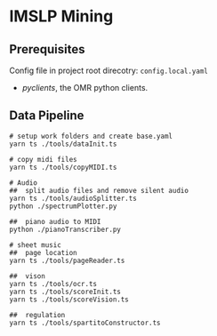 # IMSLP Mining


## Prerequisites

Config file in project root direcotry: `config.local.yaml`

+	*pyclients*, the OMR python clients.


## Data Pipeline

```shell
# setup work folders and create base.yaml
yarn ts ./tools/dataInit.ts

# copy midi files
yarn ts ./tools/copyMIDI.ts

# Audio
##	split audio files and remove silent audio
yarn ts ./tools/audioSplitter.ts
python ./spectrumPlotter.py

##	piano audio to MIDI
python ./pianoTranscriber.py

# sheet music
## 	page location
yarn ts ./tools/pageReader.ts

##	vison
yarn ts ./tools/ocr.ts
yarn ts ./tools/scoreInit.ts
yarn ts ./tools/scoreVision.ts

##	regulation
yarn ts ./tools/spartitoConstructor.ts

```

